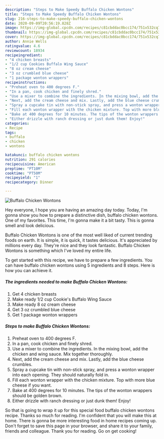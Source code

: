 ```yaml
---
description: "Steps to Make Speedy Buffalo Chicken Wontons"
title: "Steps to Make Speedy Buffalo Chicken Wontons"
slug: 216-steps-to-make-speedy-buffalo-chicken-wontons
date: 2020-09-09T20:56:19.828Z
image: https://img-global.cpcdn.com/recipes/c81cbddac0bcc174/751x532cq70/buffalo-chicken-wontons-recipe-main-photo.jpg
thumbnail: https://img-global.cpcdn.com/recipes/c81cbddac0bcc174/751x532cq70/buffalo-chicken-wontons-recipe-main-photo.jpg
cover: https://img-global.cpcdn.com/recipes/c81cbddac0bcc174/751x532cq70/buffalo-chicken-wontons-recipe-main-photo.jpg
author: Annie Wells
ratingvalue: 4.6
reviewcount: 18934
recipeingredient:
- "4 chicken breasts"
- "1/2 cup Cookies Buffalo Wing Sauce"
- "8 oz cream cheese"
- "3 oz crumbled blue cheese"
- "1 package wonton wrappers"
recipeinstructions:
- "Preheat oven to 400 degrees F."
- "In a pan, cook chicken and finely shred."
- "Use a mixer to combine the ingredients. In the mixing bowl, add the chicken and wing sauce. Mix together thoroughly."
- "Next, add the cream cheese and mix. Lastly, add the blue cheese crumbles."
- "Spray a cupcake tin with non-stick spray, and press a wonton wrapper into each opening. They should naturally fold in."
- "Fill each wonton wrapper with the chicken mixture. Top with more blue cheese if you want."
- "Bake at 400 degrees for 10 minutes. The tips of the wonton wrappers should be golden brown."
- "Either drizzle with ranch dressing or just dunk them! Enjoy!"
categories:
- Recipe
tags:
- buffalo
- chicken
- wontons

katakunci: buffalo chicken wontons 
nutrition: 291 calories
recipecuisine: American
preptime: "PT10M"
cooktime: "PT50M"
recipeyield: "1"
recipecategory: Dinner

---
```



![Buffalo Chicken Wontons](https://img-global.cpcdn.com/recipes/c81cbddac0bcc174/751x532cq70/buffalo-chicken-wontons-recipe-main-photo.jpg)

Hey everyone, I hope you are having an amazing day today. Today, I'm gonna show you how to prepare a distinctive dish, buffalo chicken wontons. One of my favorites. This time, I'm gonna make it a bit tasty. This is gonna smell and look delicious.

Buffalo Chicken Wontons is one of the most well liked of current trending foods on earth. It is simple, it is quick, it tastes delicious. It's appreciated by millions every day. They're nice and they look fantastic. Buffalo Chicken Wontons is something which I've loved my entire life.




To get started with this recipe, we have to prepare a few ingredients. You can have buffalo chicken wontons using 5 ingredients and 8 steps. Here is how you can achieve it.

<!--inarticleads1-->

##### The ingredients needed to make Buffalo Chicken Wontons:

1. Get 4 chicken breasts
1. Make ready 1/2 cup Cookie&#39;s Buffalo Wing Sauce
1. Make ready 8 oz cream cheese
1. Get 3 oz crumbled blue cheese
1. Get 1 package wonton wrappers




<!--inarticleads2-->

##### Steps to make Buffalo Chicken Wontons:

1. Preheat oven to 400 degrees F.
1. In a pan, cook chicken and finely shred.
1. Use a mixer to combine the ingredients. In the mixing bowl, add the chicken and wing sauce. Mix together thoroughly.
1. Next, add the cream cheese and mix. Lastly, add the blue cheese crumbles.
1. Spray a cupcake tin with non-stick spray, and press a wonton wrapper into each opening. They should naturally fold in.
1. Fill each wonton wrapper with the chicken mixture. Top with more blue cheese if you want.
1. Bake at 400 degrees for 10 minutes. The tips of the wonton wrappers should be golden brown.
1. Either drizzle with ranch dressing or just dunk them! Enjoy!




So that is going to wrap it up for this special food buffalo chicken wontons recipe. Thanks so much for reading. I'm confident that you will make this at home. There is gonna be more interesting food in home recipes coming up. Don't forget to save this page in your browser, and share it to your family, friends and colleague. Thank you for reading. Go on get cooking!
